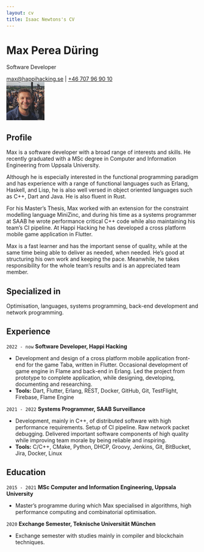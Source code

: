 ```yaml
---
layout: cv
title: Isaac Newtons's CV
---
```

# Max Perea Düring
Software Developer

<div id="webaddress">
<a href="max@happihacking.se">max@happihacking.se</a>
| <a href="http://en.wikipedia.org/wiki/Isaac_Newton">+46 707 96 90 10</a>
</div>

<img src="img/max.jpg"  width="100" height="100">

## Profile

Max is a software developer with a broad range of interests and
skills. He recently graduated with a MSc degree in Computer and
Information Engineering from Uppsala University.

Although he is especially interested in the functional programming
paradigm and has experience with a range of functional languages such
as Erlang, Haskell, and Lisp, he is also well versed in object
oriented languages
such as C++, Dart and Java. He is also fluent in Rust.  

For his Master’s Thesis, Max worked with an extension for the
constraint modelling language MiniZinc, and during his time as a
systems programmer at SAAB he wrote performance critical C++ code
while also maintaining his team’s CI pipeline. At Happi Hacking he has
developed
a cross platform mobile game application in Flutter.  

Max is a fast learner and has the important sense of quality, while at
the same time being able to deliver as needed, when needed. He’s good
at structuring his own work and keeping the pace. Meanwhile, he takes
responsibility for the whole team’s results and is an appreciated team
member.

## Specialized in

Optimisation, languages, systems programming, back-end development and
network programming.


## Experience

`2022 - now`
__Software Developer, Happi Hacking__

- Development and design of a cross platform mobile application
  front-end for the game Taba, written in Flutter. Occasional
  development of game engine in Flame and back-end in Erlang. Led the
  project from prototype to complete application, while designing,
  developing, documenting and researching.
- __Tools:__ Dart, Flutter, Erlang, REST, Docker, GitHub, Git, TestFlight,
  Firebase, Flame Engine

`2021 - 2022`
__Systems Programmer, SAAB Surveillance__

- Development, mainly in C++, of distributed software with high
  performance requirements. Setup of CI pipeline. Raw network packet
  debugging. Delivered important software components of high quality
  while improving team morale by being reliable and inspiring.
- __Tools:__ C/C++, CMake, Python, DHCP, Groovy, Jenkins, Git, BitBucket,
  Jira, Docker, Linux



## Education

`2015 - 2021`
__MSc Computer and Information Engineering, Uppsala University__

- Master’s programme during which Max specialised in algorithms, high
  performance computing and combinatorial optimisation.

`2020`
__Exchange Semester, Teknische Universität München__

- Exchange semester with studies mainly in compiler and blockchain
  techniques.

<!-- ### Footer

Last updated: January 2023 -->



